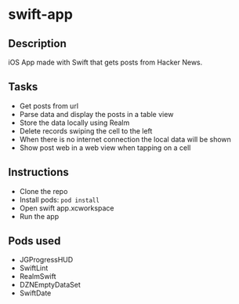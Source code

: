 # swift-app

## Description
iOS App made with Swift that gets posts from Hacker News.

## Tasks
- Get posts from url
- Parse data and display the posts in a table view
- Store the data locally using Realm
- Delete records swiping the cell to the left
- When there is no internet connection the local data will be shown
- Show post web in a web view when tapping on a cell

## Instructions

- Clone the repo
- Install pods: 
```pod install```
- Open swift app.xcworkspace
- Run the app

## Pods used
- JGProgressHUD
- SwiftLint
- RealmSwift
- DZNEmptyDataSet
- SwiftDate

